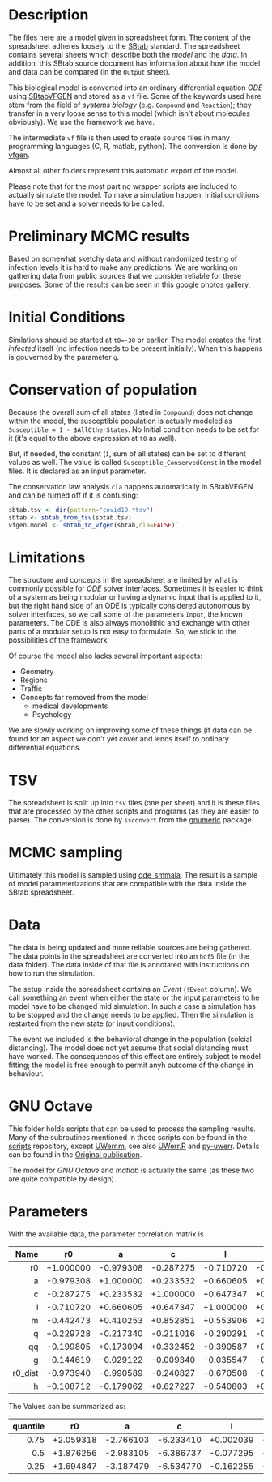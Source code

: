 # Description

The files here are a model given in spreadsheet form. The content of
the spreadsheet adheres loosely to the [SBtab](sbtab.net)
standard. The spreadsheet contains several sheets which describe both
the _model_ and the _data_. In addition, this SBtab source document has
information about how the model and data can be compared (in the
`Output` sheet).

This biological model is converted into an ordinary differential
equation _ODE_ using
[SBtabVFGEN](https://github.com/a-kramer/SBtabVFGEN) and stored as a
`vf` file. Some of the keywords used here stem from the field of
_systems biology_ (e.g. `Compound` and `Reaction`); they transfer in a
very loose sense to this model (which isn't about molecules
obviously). We use the framework we have.

The intermediate `vf` file is then used to create source files in many
programming languages (C, R, matlab, python). The conversion is done
by [vfgen](https://warrenweckesser.github.io/vfgen/).

Almost all other folders represent this automatic export of the model.

Please note that for the most part no wrapper scripts are included to
actually simulate the model. To make a simulation happen, initial
conditions have to be set and a solver needs to be called.

# Preliminary MCMC results

Based on somewhat sketchy data and without randomized testing of
infection levels it is hard to make any predictions. We are working on
gathering data from public sources that we consider reliable for these
purposes. Some of the results can be seen in this [google photos
gallery](https://photos.app.goo.gl/pVBU2Tpoz9cAeSts9).


# Initial Conditions

Simlations should be started at `t0=-30` or earlier. The model creates the first _infected_ itself (no infection needs to be present initially). When this happens is gouverned by the parameter `g`.

# Conservation of population

Because the overall sum of all states (listed in `Compound`) does not
change within the model, the susceptible population is actually
modeled as `Susceptible = 1 - $AllOtherStates`. No Initial condition
needs to be set for it (it's equal to the above expression at `t0` as
well).

But, if needed, the constant (`1`, sum of all states) can be set to
different values as well. The value is called `Susceptible_ConservedConst` in
the model files. It is declared as an input parameter.

The conservation law analysis `cla` happens automatically in SBtabVFGEN and
can be turned off if it is confusing:
```R
sbtab.tsv <- dir(pattern="covid19.*tsv")
sbtab <- sbtab_from_tsv(sbtab.tsv)
vfgen.model <- sbtab_to_vfgen(sbtab,cla=FALSE)`
```

# Limitations

The structure and concepts in the spreadsheet are limited by what is
commonly possible for _ODE_ solver interfaces. Sometimes it is easier
to think of a system as being modular or having a dynamic input that
is applied to it, but the right hand side of an ODE is typically
considered autonomous by solver interfaces, so we call some of the
parameters `Input`, the known parameters. The ODE is also always
monolithic and exchange with other parts of a modular setup is not
easy to formulate. So, we stick to the possibilities of the framework.

Of course the model also lacks several important aspects:
- Geometry
- Regions
- Traffic
- Concepts far removed from the model
  - medical developments
  - Psychology
  
We are slowly working on improving some of these things (if data can
be found for an aspect we don't yet cover and lends itself to ordinary
differential equations.


# TSV

The spreadsheet is split up into `tsv` files (one per sheet) and it is
these files that are processed by the other scripts and programs (as
they are easier to parse). The conversion is done by `ssconvert` from
the [gnumeric](http://www.gnumeric.org/) package.

# MCMC sampling

Ultimately this model is sampled using
[ode_smmala](https://github.com/a-kramer/mcmc_clib). The result is a
sample of model parameterizations that are compatible with the data
inside the SBtab spreadsheet.

# Data

The data is being updated and more reliable sources are being
gathered. The data points in the spreadsheet are converted into an
`hdf5` file (in the data folder). The data inside of that file is
annotated with instructions on how to run the simulation.

The setup inside the spreadsheet contains an _Event_ (`!Event`
column). We call something an event when either the state or the input
parameters to he model have to be changed mid simulation. In such a
case a simulation has to be stopped and the change needs to be
applied. Then the simulation is restarted from the new state (or input
conditions).

The event we included is the behavioral change in the population
(solcial distancing). The model does not yet assume that social
distancing must have worked. The consequences of this effect are
entirely subject to model fitting; the model is free enough to permit
anyh outcome of the change in behaviour.

# GNU Octave

This folder holds scripts that can be used to process the sampling
results. Many of the subroutines mentioned in those scripts can be
found in the [scripts](https://github.com/a-kramer/scripts)
repository, except
[UWerr.m](https://www.physik.hu-berlin.de/de/com/ALPHAsoft), see also
[UWerr.R](https://github.com/HISKP-LQCD/hadron/blob/master/R/UWerr.R)
and [py-uwerr](https://github.com/dhesse/py-uwerr). Details can be
found in the [Original
publication](https://arxiv.org/abs/hep-lat/0306017).

The model for _GNU Octave_ and _matlab_ is actually the same (as these
two are quite compatible by design).

# Parameters

With the available data, the parameter correlation matrix is

|Name|r0|a|c|l|m|q|qq|g|r0_dist|h|
|----:|:--:|:-:|:-:|:-:|:-:|:-:|:--:|:-:|:-------:|:-:|
|r0|+1.000000|-0.979308|-0.287275|-0.710720|-0.442473|+0.229728|-0.199805|-0.144619|+0.973940|+0.108712|
|a|-0.979308|+1.000000|+0.233532|+0.660605|+0.410253|-0.217340|+0.173094|-0.029122|-0.990589|-0.179062|
|c|-0.287275|+0.233532|+1.000000|+0.647347|+0.852851|-0.211016|+0.332452|-0.009340|-0.240827|+0.627227|
|l|-0.710720|+0.660605|+0.647347|+1.000000|+0.553906|-0.290291|+0.390587|-0.035547|-0.670508|+0.540803|
|m|-0.442473|+0.410253|+0.852851|+0.553906|+1.000000|-0.490943|+0.568152|-0.010960|-0.404401|+0.276481|
|q|+0.229728|-0.217340|-0.211016|-0.290291|-0.490943|+1.000000|-0.824724|+0.023708|+0.213129|-0.123717|
|qq|-0.199805|+0.173094|+0.332452|+0.390587|+0.568152|-0.824724|+1.000000|-0.031055|-0.172757|+0.313325|
|g|-0.144619|-0.029122|-0.009340|-0.035547|-0.010960|+0.023708|-0.031055|+1.000000|+0.024212|-0.005804|
|r0_dist|+0.973940|-0.990589|-0.240827|-0.670508|-0.404401|+0.213129|-0.172757|+0.024212|+1.000000|+0.150581|
|h|+0.108712|-0.179062|+0.627227|+0.540803|+0.276481|-0.123717|+0.313325|-0.005804|+0.150581|+1.000000|

The Values can be summarized as:

|quantile|r0|a|c|l|m|q|qq|g|r0_dist|h|
|----:|:--:|:-:|:-:|:-:|:-:|:-:|:--:|:-:|:-------:|:-:|
|0.75|+2.059318|-2.766103|-6.233410|+0.002039|-0.879445|-2.140576|-7.759945|+2.095333|+1.833081|-3.966111|
|0.5|+1.876256|-2.983105|-6.386737|-0.077295|-1.067328|-2.391160|-8.045999|+1.779018|+1.637767|-4.030871|
|0.25|+1.694847|-3.187479|-6.534770|-0.162255|-1.289188|-2.787964|-8.363423|+1.434321|+1.447646|-4.090716|

